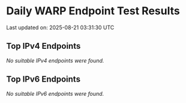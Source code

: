 # Daily WARP Endpoint Test Results

Last updated on: 2025-08-21 03:31:30 UTC

## Top IPv4 Endpoints

*No suitable IPv4 endpoints were found.*


## Top IPv6 Endpoints

*No suitable IPv6 endpoints were found.*

